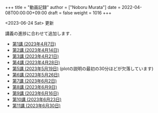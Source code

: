 +++
title = "動画記録"
author = ["Noboru Murata"]
date = 2022-04-08T00:00:00+09:00
draft = false
weight = 1016
+++

<span class="timestamp-wrapper"><span class="timestamp">&lt;2023-06-24 Sat&gt; </span></span> 更新

講義の進捗に合わせて追加します．

-   [第1講 (2023年4月7日)](https://u-tokyo-ac-jp.zoom.us/rec/share/60OdjHpiRfFVlQc-Zio4gVhvdl3GRS1M6jfXTA0TLWl1NrvB_GWxj35Zta0XM5KX.2QBn84WSnz_Gi7JW?startTime=1680853485000)
-   [第2講 (2023年4月14日)](https://u-tokyo-ac-jp.zoom.us/rec/share/lQxvLGiGbh4Ap_26mDFWs7P6oCfPBBJmUFXKNdLj2W7K6DHf7G2Kk33KcYixpikQ.Lv4MNw1aHhQhNS4L?startTime=1681458260000)
-   [第3講 (2023年4月21日)](https://u-tokyo-ac-jp.zoom.us/rec/share/bBdOeZ6Ayr5L2hecQt0xBcrFnEZ12Ohf5CwrbfLY-um980OpH3WIfkRylUSTuYYp.urKmTnQBNH1DP_TT?startTime=1682063065000)
-   [第4講 (2023年4月28日)](https://u-tokyo-ac-jp.zoom.us/rec/share/eSnV1Cb_cAAP9DsmsNERwns71ml0w-4vL4mfrHbFQEq_3DMuCFxlJ8bic6W6Bkdj.LkBAPcNhkfLFoHVJ?startTime=1682667888000)
-   [第5講 (2023年5月19日)](https://u-tokyo-ac-jp.zoom.us/rec/share/iWWFc5pfvldIMNrE-9oK4JUjyAr7bFkbNisErqzirhs7cFkNHaNhogmyBRA_P-Oi.EaKwo_5nUwXXmPSX?startTime=1684482171000) (plotの説明の最初の30分ほどが欠落しています)
-   [第6講 (2023年5月26日)](https://u-tokyo-ac-jp.zoom.us/rec/share/S_rSdTx_lN6DzzjI81-LFFOEcvb20svt-EB1-XZ76Bs3DiaBgv2FfNryV6p1WgVp.KEfuEnBRNBhUv2L7?startTime=1685086798000)
-   [第7講 (2023年6月2日)](https://u-tokyo-ac-jp.zoom.us/rec/share/VMoWk8XAt_zRsLl4WBBSqC1QFbOPIRXMuO9M8zJFR7iFvcnYEA7WzTmh7v68AXZ9.Fge_yBuXSNCrGp9a?startTime=1685691408000)
-   [第8講 (2023年6月9日)](https://u-tokyo-ac-jp.zoom.us/rec/share/pxlx5NGPNi2LpGwladYgUsmUblwD29tyIDiFIhKAgyoWgNzBsgN8I3kSDgekq3Ns.dEtk_Xli8H05xd7u?startTime=1686295967000)
-   [第9講 (2023年6月16日)](https://u-tokyo-ac-jp.zoom.us/rec/share/AJdn2_vLdQG5b406NConkrG5pq9rlgnxWgN_YAmdFls3LYsVCiQOfr5q8XxYgK_U.MX7MSz4sxYHPHomJ?startTime=1686900866000)
-   [第10講 (2023年6月23日)](https://u-tokyo-ac-jp.zoom.us/rec/share/IKset5KrJuRNTxQodb4ApxPso9lHVfQdw12luNYBNpKITcAI7we-jHb6FznNWyMe.wKL1oAY4cWL2SoAn?startTime=1687506914000)
-   [第11講 (2023年6月30日)](https://u-tokyo-ac-jp.zoom.us/rec/share/JLIJIAh1b-MVblR08ec3wlrHCPSlFcmf7OHwDzEdf29qOssXO2LDXolhAlCzZ_E-.R738TpM-SZ_6YGqA?startTime=1688109943000)
